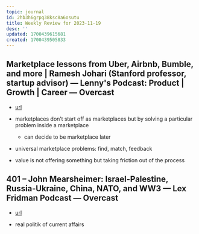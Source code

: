 ```yaml
---
topic: journal
id: 2hb3h6grpq38ksc8a6osutu
title: Weekly Review for 2023-11-19
desc: ''
updated: 1700439615681
created: 1700439505833
---
```


## Marketplace lessons from Uber, Airbnb, Bumble, and more | Ramesh Johari (Stanford professor, startup advisor) — Lenny's Podcast: Product | Growth | Career — Overcast
- [url](https://www.notion.so/Marketplace-lessons-from-Uber-Airbnb-Bumble-and-more-Ramesh-Johari-Stanford-professor-startup-6e29ea383a5e4da3a64ce69c9c27bf17?pvs=4)

- marketplaces don’t start off as marketplaces but by solving a particular problem inside a marketplace
    - can decide to be marketplace later
- universal marketplace problems: find, match, feedback 
- value is not offering something but taking friction out of the process

<!-- marketplace of ideas, what does that mean?
find the right idea, match the right people, get the right feedback? -->

## 401 – John Mearsheimer: Israel-Palestine, Russia-Ukraine, China, NATO, and WW3 — Lex Fridman Podcast — Overcast
- [url](https://www.notion.so/401-John-Mearsheimer-Israel-Palestine-Russia-Ukraine-China-NATO-and-WW3-Lex-Fridman-Podcast-b5443de9be2640afb3b45c31d0672c5c?pvs=4)

- real politik of current affairs
